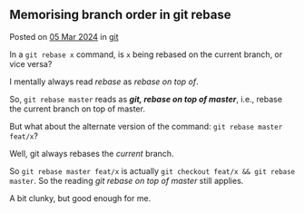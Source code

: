 <article itemscope itemtype="https://schema.org/Article" itemid="urn:uuid:aa8b98ca-36f9-4a95-9b18-2b8a75335e17" class="h-entry">

<hgroup>

<h1 class="p-name">Memorising branch order in git rebase</h1>

<p>Posted on <a class="u-url" href=""><time class="dt-published" datetime="2024-03-05">05 Mar 2024</time></a> in <a class="p-category" href="" rel="tag">git</a></p>

</hgroup>

<div class="e-content">

In a `git rebase x` command, is `x` being rebased on the current branch, or vice versa?

I mentally always read <i>rebase</i> as <i>rebase on top of</i>.

So, `git rebase master` reads as <strong><i>git, rebase on top of master</i></strong>, i.e., rebase the current branch on top of master.

But what about the alternate version of the command: `git rebase master feat/x`?

Well, git always rebases the *current* branch.

So `git rebase master feat/x` is actually `git checkout feat/x && git rebase master`. So the reading <i>git rebase on top of master</i> still applies.

A bit clunky, but good enough for me.

</div>
</article>
